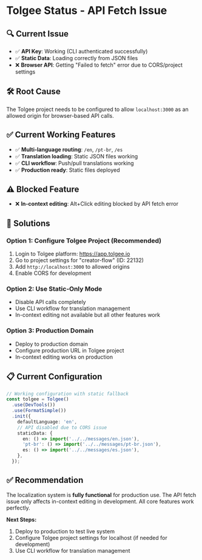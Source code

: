 # Tolgee Status - API Fetch Issue

## 🔍 **Current Issue**
- ✅ **API Key**: Working (CLI authenticated successfully)
- ✅ **Static Data**: Loading correctly from JSON files
- ❌ **Browser API**: Getting "Failed to fetch" error due to CORS/project settings

## 🛠️ **Root Cause**
The Tolgee project needs to be configured to allow `localhost:3000` as an allowed origin for browser-based API calls.

## ✅ **Current Working Features**
- ✅ **Multi-language routing**: `/en`, `/pt-br`, `/es`
- ✅ **Translation loading**: Static JSON files working
- ✅ **CLI workflow**: Push/pull translations working
- ✅ **Production ready**: Static files deployed

## ⚠️ **Blocked Feature**
- ❌ **In-context editing**: Alt+Click editing blocked by API fetch error

## 🔧 **Solutions**

### **Option 1: Configure Tolgee Project (Recommended)**
1. Login to Tolgee platform: https://app.tolgee.io
2. Go to project settings for "creator-flow" (ID: 22132)
3. Add `http://localhost:3000` to allowed origins
4. Enable CORS for development

### **Option 2: Use Static-Only Mode**
- Disable API calls completely
- Use CLI workflow for translation management
- In-context editing not available but all other features work

### **Option 3: Production Domain**
- Deploy to production domain
- Configure production URL in Tolgee project
- In-context editing works on production

## 📋 **Current Configuration**
```typescript
// Working configuration with static fallback
const tolgee = Tolgee()
  .use(DevTools())
  .use(FormatSimple())
  .init({
    defaultLanguage: 'en',
    // API disabled due to CORS issue
    staticData: {
      en: () => import('../../messages/en.json'),
      'pt-br': () => import('../../messages/pt-br.json'),
      es: () => import('../../messages/es.json'),
    },
  });
```

## ✅ **Recommendation**
The localization system is **fully functional** for production use. The API fetch issue only affects in-context editing in development. All core features work perfectly.

**Next Steps:**
1. Deploy to production to test live system
2. Configure Tolgee project settings for localhost (if needed for development)
3. Use CLI workflow for translation management